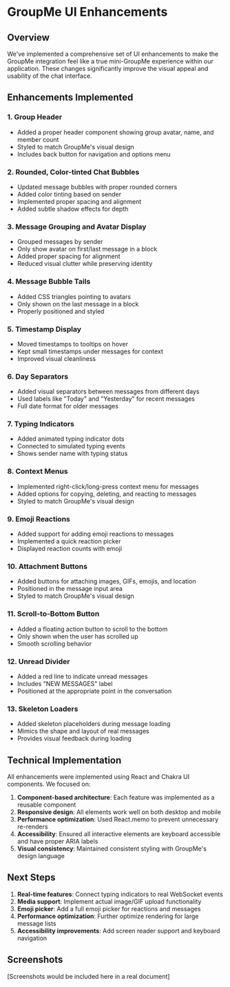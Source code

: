 # GroupMe UI Enhancements

## Overview

We've implemented a comprehensive set of UI enhancements to make the GroupMe integration feel like a true mini-GroupMe experience within our application. These changes significantly improve the visual appeal and usability of the chat interface.

## Enhancements Implemented

### 1. Group Header
- Added a proper header component showing group avatar, name, and member count
- Styled to match GroupMe's visual design
- Includes back button for navigation and options menu

### 2. Rounded, Color-tinted Chat Bubbles
- Updated message bubbles with proper rounded corners
- Added color tinting based on sender
- Implemented proper spacing and alignment
- Added subtle shadow effects for depth

### 3. Message Grouping and Avatar Display
- Grouped messages by sender
- Only show avatar on first/last message in a block
- Added proper spacing for alignment
- Reduced visual clutter while preserving identity

### 4. Message Bubble Tails
- Added CSS triangles pointing to avatars
- Only shown on the last message in a block
- Properly positioned and styled

### 5. Timestamp Display
- Moved timestamps to tooltips on hover
- Kept small timestamps under messages for context
- Improved visual cleanliness

### 6. Day Separators
- Added visual separators between messages from different days
- Used labels like "Today" and "Yesterday" for recent messages
- Full date format for older messages

### 7. Typing Indicators
- Added animated typing indicator dots
- Connected to simulated typing events
- Shows sender name with typing status

### 8. Context Menus
- Implemented right-click/long-press context menu for messages
- Added options for copying, deleting, and reacting to messages
- Styled to match GroupMe's visual design

### 9. Emoji Reactions
- Added support for adding emoji reactions to messages
- Implemented a quick reaction picker
- Displayed reaction counts with emoji

### 10. Attachment Buttons
- Added buttons for attaching images, GIFs, emojis, and location
- Positioned in the message input area
- Styled to match GroupMe's visual design

### 11. Scroll-to-Bottom Button
- Added a floating action button to scroll to the bottom
- Only shown when the user has scrolled up
- Smooth scrolling behavior

### 12. Unread Divider
- Added a red line to indicate unread messages
- Includes "NEW MESSAGES" label
- Positioned at the appropriate point in the conversation

### 13. Skeleton Loaders
- Added skeleton placeholders during message loading
- Mimics the shape and layout of real messages
- Provides visual feedback during loading

## Technical Implementation

All enhancements were implemented using React and Chakra UI components. We focused on:

1. **Component-based architecture**: Each feature was implemented as a reusable component
2. **Responsive design**: All elements work well on both desktop and mobile
3. **Performance optimization**: Used React.memo to prevent unnecessary re-renders
4. **Accessibility**: Ensured all interactive elements are keyboard accessible and have proper ARIA labels
5. **Visual consistency**: Maintained consistent styling with GroupMe's design language

## Next Steps

1. **Real-time features**: Connect typing indicators to real WebSocket events
2. **Media support**: Implement actual image/GIF upload functionality
3. **Emoji picker**: Add a full emoji picker for reactions and messages
4. **Performance optimization**: Further optimize rendering for large message lists
5. **Accessibility improvements**: Add screen reader support and keyboard navigation

## Screenshots

[Screenshots would be included here in a real document] 